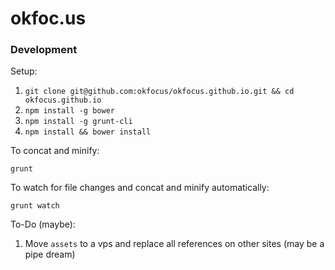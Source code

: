 # okfoc.us

### Development

Setup:

1. `git clone git@github.com:okfocus/okfocus.github.io.git && cd okfocus.github.io`
1. `npm install -g bower`
1. `npm install -g grunt-cli`
1. `npm install && bower install`

To concat and minify:
```
grunt
```

To watch for file changes and concat and minify automatically:
```
grunt watch
```

To-Do (maybe):

1. Move `assets` to a vps and replace all references on other sites (may be a pipe dream)
